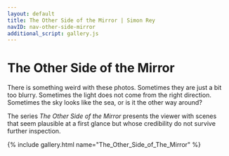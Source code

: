 ```yaml
---
layout: default
title: The Other Side of the Mirror | Simon Rey
navID: nav-other-side-mirror
additional_script: gallery.js
---
```


# The Other Side of the Mirror

There is something weird with these photos. Sometimes they are just a bit too blurry.
Sometimes the light does not come from the right direction.
Sometimes the sky looks like the sea, or is it the other way around?

The series <span style="font-style: italic;">The Other Side of the Mirror</span> presents
the viewer with scenes that seem plausible at a first glance but whose credibility do not
survive further inspection.

{% include gallery.html name="The_Other_Side_of_The_Mirror" %}